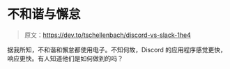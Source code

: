 # 不和谐与懈怠

> 原文：<https://dev.to/tschellenbach/discord-vs-slack-1he4>

据我所知，不和谐和懈怠都使用电子。不知何故，Discord 的应用程序感觉更快，响应更快。有人知道他们是如何做到的吗？